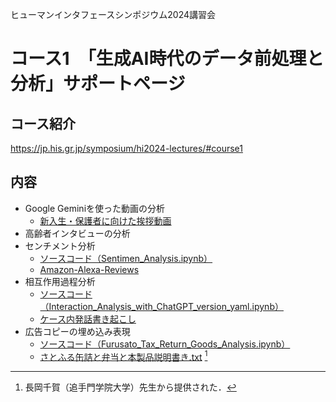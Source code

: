 ヒューマンインタフェースシンポジウム2024講習会
# コース1　「生成AI時代のデータ前処理と分析」サポートページ

## コース紹介
https://jp.his.gr.jp/symposium/hi2024-lectures/#course1

## 内容
- Google Geminiを使った動画の分析
  - [新入生・保護者に向けた挨拶動画](https://drive.google.com/file/d/1aJDTvYZ2FhnotG125nKos7bcyew9OBRG/view?usp=sharing)
- 高齢者インタビューの分析
- センチメント分析
  - [ソースコード（Sentimen_Analysis.ipynb）](https://github.com/komorimasashi/HIS2024-GenAI/blob/main/Sentimen_Analysis.ipynb)
  - [Amazon-Alexa-Reviews](https://github.com/sharmaroshan/Amazon-Alexa-Reviews/tree/master)
- 相互作用過程分析
  - [ソースコード（Interaction_Analysis_with_ChatGPT_version_yaml.ipynb）](https://github.com/komorimasashi/HIS2024-GenAI/blob/main/Interaction_Analysis_with_ChatGPT_version_yaml.ipynb)
  - [ケース内発話書き起こし](https://github.com/komorimasashi/HIS2024-GenAI/blob/main/%E3%82%B1%E3%83%BC%E3%82%B9%E5%86%85%E7%99%BA%E8%A9%B1%E6%9B%B8%E3%81%8D%E8%B5%B7%E3%81%93%E3%81%97.txt)
- 広告コピーの埋め込み表現
  - [ソースコード（Furusato_Tax_Return_Goods_Analysis.ipynb）](https://github.com/komorimasashi/HIS2024-GenAI/blob/main/Furusato_Tax_Return_Goods_Analysis.ipynb)
  - [さとふる缶詰と弁当と本製品説明書き.txt](https://github.com/komorimasashi/HIS2024-GenAI/blob/main/%E3%81%95%E3%81%A8%E3%81%B5%E3%82%8B%E7%BC%B6%E8%A9%B0%E3%81%A8%E5%BC%81%E5%BD%93%E3%81%A8%E6%9C%AC%E8%A3%BD%E5%93%81%E8%AA%AC%E6%98%8E%E6%9B%B8%E3%81%8D.txt)
  [^1]
[^1]: 長岡千賀（追手門学院大学）先生から提供された．
